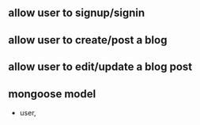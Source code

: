 ## allow user to signup/signin

## allow user to create/post a blog

## allow user to edit/update a blog post

## mongoose model

- user,
